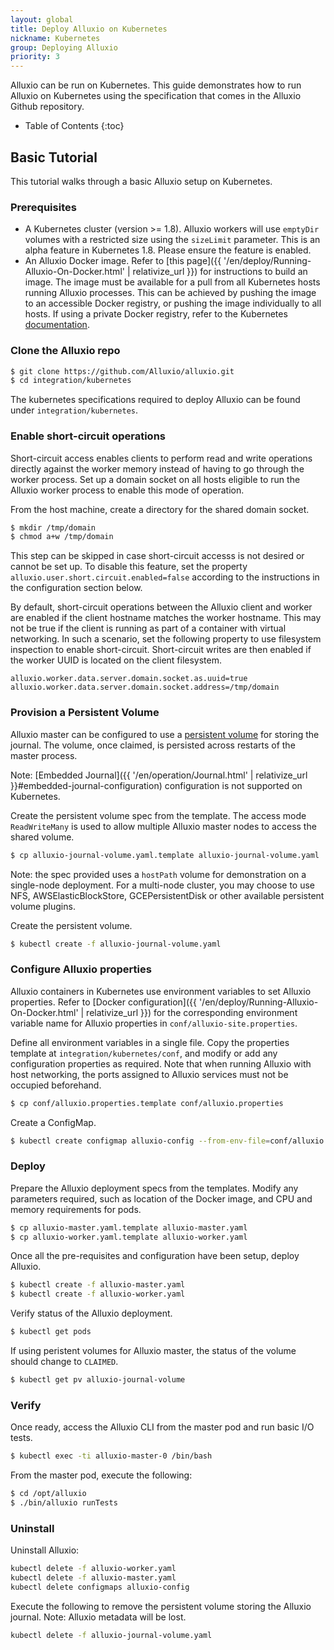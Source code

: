 ```yaml
---
layout: global
title: Deploy Alluxio on Kubernetes
nickname: Kubernetes
group: Deploying Alluxio
priority: 3
---
```


Alluxio can be run on Kubernetes. This guide demonstrates how to run Alluxio
on Kubernetes using the specification that comes in the Alluxio Github repository.

* Table of Contents
{:toc}

## Basic Tutorial

This tutorial walks through a basic Alluxio setup on Kubernetes.

### Prerequisites

- A Kubernetes cluster (version >= 1.8). Alluxio workers will use `emptyDir` volumes with a
restricted size using the `sizeLimit` parameter. This is an alpha feature in Kubernetes 1.8.
Please ensure the feature is enabled.
- An Alluxio Docker image. Refer to
[this page]({{ '/en/deploy/Running-Alluxio-On-Docker.html' | relativize_url }}) for instructions to
build an image. The image must be
available for a pull from all Kubernetes hosts running Alluxio processes. This can be achieved by
pushing the image to an accessible Docker registry, or pushing the image individually to all hosts.
If using a private Docker registry, refer to the Kubernetes
[documentation](https://kubernetes.io/docs/tasks/configure-pod-container/pull-image-private-registry/).

### Clone the Alluxio repo

```bash
$ git clone https://github.com/Alluxio/alluxio.git
$ cd integration/kubernetes
```

The kubernetes specifications required to deploy Alluxio can be found under `integration/kubernetes`.

### Enable short-circuit operations

Short-circuit access enables clients to perform read and write operations directly against the
worker memory instead of having to go through the worker process. Set up a domain socket on all hosts
eligible to run the Alluxio worker process to enable this mode of operation.

From the host machine, create a directory for the shared domain socket.
```bash
$ mkdir /tmp/domain
$ chmod a+w /tmp/domain
```

This step can be skipped in case short-circuit accesss is not desired or cannot be set up. To disable
this feature, set the property `alluxio.user.short.circuit.enabled=false` according to the instructions
in the configuration section below.

By default, short-circuit operations between the Alluxio client and worker are enabled if the client
hostname matches the worker hostname. This may not be true if the client is running as part of a container
with virtual networking. In such a scenario, set the following property to use filesystem inspection
to enable short-circuit. Short-circuit writes are then enabled if the worker UUID is located on the client
filesystem.
```properties
alluxio.worker.data.server.domain.socket.as.uuid=true
alluxio.worker.data.server.domain.socket.address=/tmp/domain
```

### Provision a Persistent Volume

Alluxio master can be configured to use a [persistent volume](https://kubernetes.io/docs/concepts/storage/persistent-volumes/)
for storing the journal. The volume, once claimed, is persisted across restarts of the master process.

Note: [Embedded Journal]({{ '/en/operation/Journal.html' | relativize_url }}#embedded-journal-configuration)
configuration is not supported on Kubernetes.

Create the persistent volume spec from the template. The access mode `ReadWriteMany` is used to allow
multiple Alluxio master nodes to access the shared volume.

```bash
$ cp alluxio-journal-volume.yaml.template alluxio-journal-volume.yaml
```

Note: the spec provided uses a `hostPath` volume for demonstration on a single-node deployment. For a
multi-node cluster, you may choose to use NFS, AWSElasticBlockStore, GCEPersistentDisk or other available
persistent volume plugins.

Create the persistent volume.
```bash
$ kubectl create -f alluxio-journal-volume.yaml
```

### Configure Alluxio properties
Alluxio containers in Kubernetes use environment variables to set Alluxio properties. Refer to
[Docker configuration]({{ '/en/deploy/Running-Alluxio-On-Docker.html' | relativize_url }}) for the
corresponding environment variable name for Alluxio properties in `conf/alluxio-site.properties`.

Define all environment variables in a single file. Copy the properties template at
`integration/kubernetes/conf`, and modify or add any configuration properties as required.
Note that when running Alluxio with host networking, the ports assigned to Alluxio services must
not be occupied beforehand.
```bash
$ cp conf/alluxio.properties.template conf/alluxio.properties
```

Create a ConfigMap.
```bash
$ kubectl create configmap alluxio-config --from-env-file=conf/alluxio.properties
```

### Deploy

Prepare the Alluxio deployment specs from the templates. Modify any parameters required, such as
location of the Docker image, and CPU and memory requirements for pods.
```bash
$ cp alluxio-master.yaml.template alluxio-master.yaml
$ cp alluxio-worker.yaml.template alluxio-worker.yaml
```

Once all the pre-requisites and configuration have been setup, deploy Alluxio.
```bash
$ kubectl create -f alluxio-master.yaml
$ kubectl create -f alluxio-worker.yaml
```

Verify status of the Alluxio deployment.
```bash
$ kubectl get pods
```

If using peristent volumes for Alluxio master, the status of the volume should change to `CLAIMED`.
```bash
$ kubectl get pv alluxio-journal-volume
```

### Verify

Once ready, access the Alluxio CLI from the master pod and run basic I/O tests.
```bash
$ kubectl exec -ti alluxio-master-0 /bin/bash
```

From the master pod, execute the following:
```bash
$ cd /opt/alluxio
$ ./bin/alluxio runTests
```

### Uninstall

Uninstall Alluxio:
```bash
kubectl delete -f alluxio-worker.yaml
kubectl delete -f alluxio-master.yaml
kubectl delete configmaps alluxio-config
```

Execute the following to remove the persistent volume storing the Alluxio journal. Note: Alluxio metadata
will be lost.
```bash
kubectl delete -f alluxio-journal-volume.yaml
```
